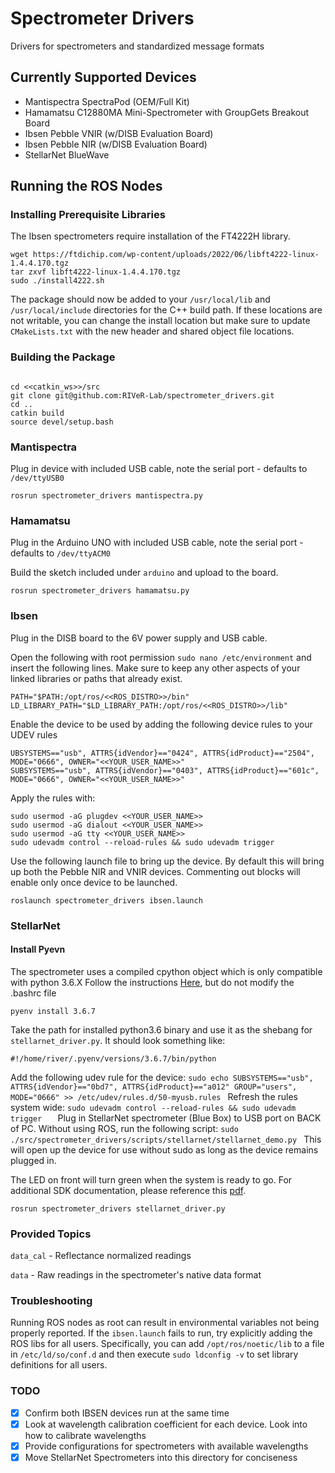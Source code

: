 # Spectrometer Drivers

Drivers for spectrometers and standardized message formats

## Currently Supported Devices

- Mantispectra SpectraPod (OEM/Full Kit)
- Hamamatsu C12880MA Mini-Spectrometer with GroupGets Breakout Board
- Ibsen Pebble VNIR (w/DISB Evaluation Board)
- Ibsen Pebble NIR (w/DISB Evaluation Board)
- StellarNet BlueWave

## Running the ROS Nodes

### Installing Prerequisite Libraries
The Ibsen spectrometers require installation of the FT4222H library.
```
wget https://ftdichip.com/wp-content/uploads/2022/06/libft4222-linux-1.4.4.170.tgz
tar zxvf libft4222-linux-1.4.4.170.tgz
sudo ./install4222.sh
```
The package should now be added to your `/usr/local/lib` and `/usr/local/include` directories for the C++ build path. If these locations are not writable, you can change the install location but make sure to update `CMakeLists.txt` with the new header and shared object file locations.

### Building the Package
```

cd <<catkin_ws>>/src
git clone git@github.com:RIVeR-Lab/spectrometer_drivers.git
cd ..
catkin build
source devel/setup.bash
```

### Mantispectra

Plug in device with included USB cable, note the serial port - defaults to `/dev/ttyUSB0`

`rosrun spectrometer_drivers mantispectra.py`


### Hamamatsu

Plug in the Arduino UNO with included USB cable, note the serial port - defaults to `/dev/ttyACM0`

Build the sketch included under `arduino` and upload to the board.

`rosrun spectrometer_drivers hamamatsu.py`

### Ibsen
Plug in the DISB board to the 6V power supply and USB cable.

Open the following with root permission `sudo nano /etc/environment` and insert the following lines. Make sure to keep any other aspects of your linked libraries or paths that already exist.
```
PATH="$PATH:/opt/ros/<<ROS_DISTRO>>/bin"
LD_LIBRARY_PATH="$LD_LIBRARY_PATH:/opt/ros/<<ROS_DISTRO>>/lib"
```
Enable the device to be used by adding the following device rules to your UDEV rules
```
UBSYSTEMS=="usb", ATTRS{idVendor}=="0424", ATTRS{idProduct}=="2504", MODE="0666", OWNER="<<YOUR_USER_NAME>>"
SUBSYSTEMS=="usb", ATTRS{idVendor}=="0403", ATTRS{idProduct}=="601c", MODE="0666", OWNER="<<YOUR_USER_NAME>>"
```
Apply the rules with:
```
sudo usermod -aG plugdev <<YOUR_USER_NAME>>
sudo usermod -aG dialout <<YOUR_USER_NAME>>
sudo usermod -aG tty <<YOUR_USER_NAME>>
sudo udevadm control --reload-rules && sudo udevadm trigger
```

Use the following launch file to bring up the device. By default this will bring up both the Pebble NIR and VNIR devices. Commenting out blocks will enable only once device to be launched.

`roslaunch spectrometer_drivers ibsen.launch`

### StellarNet
#### Install Pyevn
The spectrometer uses a compiled cpython object which is only compatible with python 3.6.X
Follow the instructions [Here](https://github.com/pyenv/pyenv), but do not modify the .bashrc file
```
pyenv install 3.6.7
```
Take the path for installed python3.6 binary and use it as the shebang for `stellarnet_driver.py`. It should look something like:
```
#!/home/river/.pyenv/versions/3.6.7/bin/python
```
Add the following udev rule for the device:
`sudo echo SUBSYSTEMS=="usb", ATTRS{idVendor}=="0bd7", ATTRS{idProduct}=="a012" GROUP="users", MODE="0666" >> /etc/udev/rules.d/50-myusb.rules `
Refresh the rules system wide:
`sudo udevadm control --reload-rules && sudo udevadm trigger   `
Plug in StellarNet spectrometer (Blue Box) to USB port on BACK of PC. Without using ROS, run the following script:
`sudo ./src/spectrometer_drivers/scripts/stellarnet/stellarnet_demo.py ` This will open up the device for use without sudo as long as the device remains plugged in.

The LED on front will turn green when the system is ready to go. For additional SDK documentation, please reference this [pdf](https://www.stellarnet.us/wp-content/uploads/stellarnet_driver3-Documentation_v1.1.pdf).

`rosrun spectrometer_drivers stellarnet_driver.py`
### Provided Topics

`data_cal` - Reflectance normalized readings

`data` - Raw readings in the spectrometer's native data format

### Troubleshooting

Running ROS nodes as root can result in environmental variables not being properly reported. If the `ibsen.launch` fails to run, try explicitly adding the ROS libs for all users. Specifically, you can add `/opt/ros/noetic/lib` to a file in `/etc/ld/so/conf.d` and then execute `sudo ldconfig -v` to set library definitions for all users.

### TODO

- [X] Confirm both IBSEN devices run at the same time
- [X] Look at wavelength calibration coefficient for each device. Look into how to calibrate wavelengths
- [X] Provide configurations for spectrometers with available wavelengths
- [X] Move StellarNet Spectrometers into this directory for conciseness
